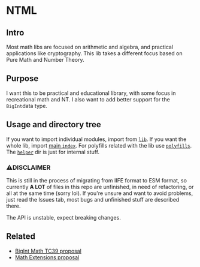 # NTML

## Intro

Most math libs are focused on arithmetic and algebra, and practical applications like cryptography. This lib takes a different focus based on Pure Math and Number Theory.

## Purpose

I want this to be practical and educational library, with some focus in recreational math and NT. I also want to add better support for the `BigInt`data type.

## Usage and directory tree

If you want to import individual modules, import from [`lib`](./src/lib). If you want the whole lib, import [main `index`](./src/index.js). For polyfills related with the lib use [`polyfills`](./src/polyfill.js). The [`helper`](./src/helper) dir is just for internal stuff.

### ⚠DISCLAIMER

This is still in the process of migrating from IIFE format to ESM format, so currently **A LOT** of files in this repo are unfinished, in need of refactoring, or all at the same time (sorry lol). If you're unsure and want to avoid problems, just read the Issues tab, most bugs and unfinished stuff are described there.

The API is unstable, expect breaking changes.

## Related

* [BigInt Math TC39 proposal](https://github.com/tc39/proposal-bigint-math)
* [Math Extensions proposal](https://github.com/rwaldron/proposal-math-extensions)
